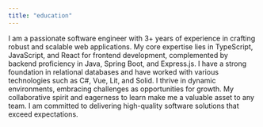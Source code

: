 ```yaml
---
title: "education"
---
```


I am a passionate software engineer with 3+ years of experience
in crafting robust and scalable web applications. My core
expertise lies in TypeScript, JavaScript, and React for frontend
development, complemented by backend proficiency in Java, Spring
Boot, and Express.js. I have a strong foundation in relational
databases and have worked with various technologies such as C#,
Vue, Lit, and Solid. I thrive in dynamic environments, embracing
challenges as opportunities for growth. My collaborative spirit
and eagerness to learn make me a valuable asset to any team. I
am committed to delivering high-quality software solutions that
exceed expectations.